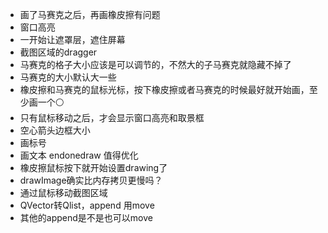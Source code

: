 - 画了马赛克之后，再画橡皮擦有问题
- 窗口高亮
- 一开始让遮罩层，遮住屏幕
- 截图区域的dragger
- 马赛克的格子大小应该是可以调节的，不然大的子马赛克就隐藏不掉了
- 马赛克的大小默认大一些
- 橡皮擦和马赛克的鼠标光标，按下橡皮擦或者马赛克的时候最好就开始画，至少画一个⚪
- 只有鼠标移动之后，才会显示窗口高亮和取景框
- 空心箭头边框大小
- 画标号
- 画文本 endonedraw 值得优化
- 橡皮擦鼠标按下就开始设置drawing了
- drawImage确实比内存拷贝更慢吗？
- 通过鼠标移动截图区域
- QVector转Qlist，append 用move
- 其他的append是不是也可以move   